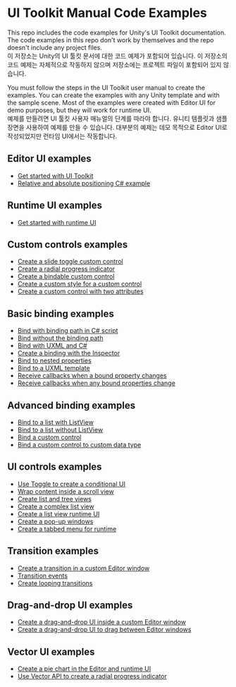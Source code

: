 # UI Toolkit Manual Code Examples

This repo includes the code examples for Unity's UI Toolkit documentation. The code examples in this repo don't work by themselves and the repo doesn't include any project files.        
이 저장소는 Unity의 UI 툴킷 문서에 대한 코드 예제가 포함되어 있습니다. 이 저장소의 코드 예제는 자체적으로 작동하지 않으며 저장소에는 프로젝트 파일이 포함되어 있지 않습니다.       

You must follow the steps in the UI Toolkit user manual to create the examples. You can create the examples with any Unity template and with the sample scene. Most of the examples were created with Editor UI for demo purposes, but they will work for runtime UI.      
예제를 만들려면 UI 툴킷 사용자 매뉴얼의 단계를 따라야 합니다. 유니티 템플릿과 샘플 장면을 사용하여 예제를 만들 수 있습니다. 대부분의 예제는 데모 목적으로 Editor UI로 작성되었지만 런타임 UI에서는 작동합니다.     

## Editor UI examples

- [Get started with UI Toolkit](https://docs.unity3d.com/Documentation/Manual/UIE-simple-ui-toolkit-workflow.html)
- [Relative and absolute positioning C# example](https://docs.unity3d.com/Manual/UIE-relative-absolute-positioning-example.html)

## Runtime UI examples

- [Get started with runtime UI](https://docs.unity3d.com/Documentation/Manual/UIE-get-started-with-runtime-ui.html)


## Custom controls examples

- [Create a slide toggle custom control](https://docs.unity3d.com/Documentation/Manual/UIE-slide-toggle.html)
- [Create a radial progress indicator](https://docs.unity3d.com/Documentation/Manual/UIE-radial-progress.html)
- [Create a bindable custom control](https://docs.unity3d.com/Documentation/Manual/UIE-create-bindable-custom-control.html)
- [Create a custom style for a custom control](https://docs.unity3d.com/Documentation/Manual/UIE-create-custom-style-custom-control.html)
- [Create a custom control with two attributes](https://docs.unity3d.com/Manual/UIB-structuring-ui-custom-elements.html)

## Basic binding examples

- [Bind with binding path in C# script](https://docs.unity3d.com/Documentation/Manual/UIE-create-a-binding-csharp.html)
- [Bind without the binding path](https://docs.unity3d.com/Documentation/Manual/UIE-bind-without-bindpath.html)
- [Bind with UXML and C#](https://docs.unity3d.com/Documentation/Manual/UIE-create-a-binding-uxml-bind.html)
- [Create a binding with the Inspector](https://docs.unity3d.com/Documentation/Manual/UIE-create-a-binding-uxml-inspector.html)
- [Bind to nested properties](https://docs.unity3d.com/Documentation/Manual/UIE-bind-to-nested-properties.html)
- [Bind to a UXML template](https://docs.unity3d.com/Documentation/Manual/UIE-bind-uxml-template.html)
- [Receive callbacks when a bound property changes](https://docs.unity3d.com/Documentation/Manual/UIE-create-a-binding-callback.html)
- [Receive callbacks when any bound properties change](https://docs.unity3d.com/Manual/UIE-create-a-binding-callback-any-properties.html)

## Advanced binding examples

- [Bind to a list with ListView](https://docs.unity3d.com/Documentation/Manual/UIE-bind-to-list.html)
- [Bind to a list without ListView](https://docs.unity3d.com/Documentation/Manual/UIE-bind-to-list-without-listview.html)
- [Bind a custom control](https://docs.unity3d.com/Documentation/Manual/UIE-bind-custom-control.html)
- [Bind a custom control to custom data type](https://docs.unity3d.com/Documentation/Manual/UIE-bind-to-custom-data-type.html)

## UI controls examples

- [Use Toggle to create a conditional UI](https://docs.unity3d.com/Documentation/Manual/UIE-create-a-conditional-ui.html)
- [Wrap content inside a scroll view](https://docs.unity3d.com/Manual/UIE-wrap-content-inside-scrollview.html)
- [Create list and tree views](https://docs.unity3d.com/2022.1/Documentation/Manual/UIE-ListView-TreeView.html)
- [Create a complex list view](https://docs.unity3d.com/2022.1/Documentation/Manual/UIE-create-list-view-complex.html)
- [Create a list view runtime UI](https://docs.unity3d.com/Documentation/Manual/UIE-HowTo-CreateRuntimeUI.html)
- [Create a pop-up windows](https://docs.unity3d.com/Manual/UIE-create-a-popup-window.html)
- [Create a tabbed menu for runtime](https://docs.unity3d.com/Documentation/Manual/UIE-create-tabbed-menu-for-runtime.html)

## Transition examples

- [Create a transition in a custom Editor window](https://docs.unity3d.com/2022.1/Documentation/Manual/UIE-transition-example.html)
- [Transition events](https://docs.unity3d.com/Manual/UIE-Transition-Events.html)
- [Create looping transitions](https://docs.unity3d.com/2022.1/Documentation/Manual/UIE-transition-event-loop-example.html)


## Drag-and-drop UI examples

- [Create a drag-and-drop UI inside a custom Editor window](https://docs.unity3d.com/Documentation/Manual/UIE-create-drag-and-drop-ui.html)
- [Create a drag-and-drop UI to drag between Editor windows](https://docs.unity3d.com/Documentation/Manual/UIE-drag-across-windows.html)

## Vector UI examples

- [Create a pie chart in the Editor and runtime UI](https://docs.unity3d.com/2022.2/Documentation/Manual/UIE-pie-chart.html)
- [Use Vector API to create a radial progress indicator](https://docs.unity3d.com/2022.2/Documentation/Manual/UIE-radial-progress-use-vector-api.html)


